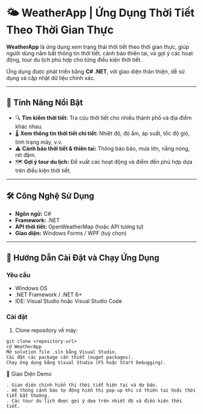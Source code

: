 # 🌤️ WeatherApp | Ứng Dụng Thời Tiết Theo Thời Gian Thực

**WeatherApp** là ứng dụng xem trạng thái thời tiết theo thời gian thực, giúp người dùng nắm bắt thông tin thời tiết, cảnh báo thiên tai, và gợi ý các hoạt động, tour du lịch phù hợp cho từng điều kiện thời tiết.

Ứng dụng được phát triển bằng **C# .NET**, với giao diện thân thiện, dễ sử dụng và cập nhật dữ liệu chính xác.

---

## 🌟 Tính Năng Nổi Bật
- 🔍 **Tìm kiếm thời tiết:** Tra cứu thời tiết cho nhiều thành phố và địa điểm khác nhau.  
- 🌡️ **Xem thông tin thời tiết chi tiết:** Nhiệt độ, độ ẩm, áp suất, tốc độ gió, tình trạng mây, v.v.  
- ⚠️ **Cảnh báo thời tiết & thiên tai:** Thông báo bão, mưa lớn, nắng nóng, rét đậm.  
- 🗺️ **Gợi ý tour du lịch:** Đề xuất các hoạt động và điểm đến phù hợp dựa trên điều kiện thời tiết.  

---

## 🛠️ Công Nghệ Sử Dụng
- **Ngôn ngữ:** C#  
- **Framework:** .NET  
- **API thời tiết:** OpenWeatherMap (hoặc API tương tự)  
- **Giao diện:** Windows Forms / WPF (tuỳ chọn)  

---

## 🚀 Hướng Dẫn Cài Đặt và Chạy Ứng Dụng

### Yêu cầu
- Windows OS  
- .NET Framework / .NET 6+  
- IDE: Visual Studio hoặc Visual Studio Code  

### Cài đặt
1. Clone repository về máy:
```
git clone <repository-url>
cd WeatherApp
Mở solution file .sln bằng Visual Studio.
Cài đặt các package cần thiết (nuget packages).
Chạy ứng dụng bằng Visual Studio (F5 hoặc Start Debugging).
```

👤 Giao Diện Demo
```
. Giao diện chính hiển thị thời tiết hiện tại và dự báo.
. Hệ thống cảnh báo tự động hiển thị pop-up khi có thiên tai hoặc thời tiết bất thường.
. Các tour du lịch được gợi ý dựa trên nhiệt độ và điều kiện thời tiết.
```
